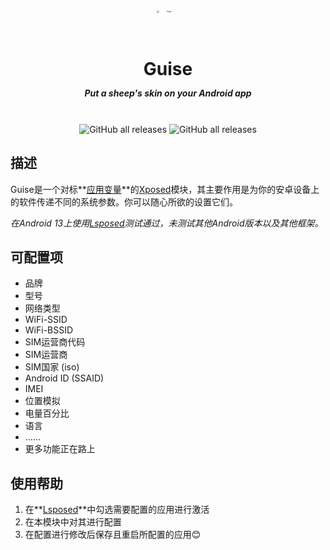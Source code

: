 <div align="center" style="display: flex; flex-flow: column; align-items: center;">
    <img src="https://github.com/Houvven/Guise/blob/31f4e3a84325029750eeca26df77d99b5ac7fc26/assets/ic_launcher-playstore.png" alt="logo" width="150" style="zoom:25%;" />
    <h1>Guise</h1>
    <h5 style="margin-top: -5px;">Put a sheep's skin on your Android app</h5>
    </br>
    <div>
        <img alt="GitHub all releases" src="https://img.shields.io/github/downloads/Xposed-Modules-Repo/com.houvven.guise/total?label=Downloads">
        <img alt="GitHub all releases" src="https://img.shields.io/badge/Android-11 or above-cornflowerblue.svg">
    </div>
</div>




## 描述

Guise是一个对标**[应用变量]()**的[Xposed](https://baike.baidu.com/item/Xposed%E6%A1%86%E6%9E%B6/16859077)模块，其主要作用是为你的安卓设备上的软件传递不同的系统参数。你可以随心所欲的设置它们。

*在Android 13上使用[Lsposed](https://baike.baidu.com/item/LSPosed?fromModule=lemma_search-box)测试通过，未测试其他Android版本以及其他框架。*



## 可配置项

- 品牌
- 型号
- 网络类型
- WiFi-SSID
- WiFi-BSSID
- SIM运营商代码
- SIM运营商
- SIM国家 (iso)
- Android ID (SSAID)
- IMEI
- 位置模拟
- 电量百分比
- 语言
- ......
- 更多功能正在路上



## 使用帮助

1. 在**[Lsposed](https://github.com/LSPosed/LSPosed)**中勾选需要配置的应用进行激活
2. 在本模块中对其进行配置
3. 在配置进行修改后保存且重启所配置的应用😊
